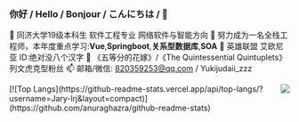 ### 你好 / Hello / Bonjour / こんにちは / 👋

🔭 同济大学19级本科生 软件工程专业 网络软件与智能方向
🌱 努力成为一名全栈工程师，本年度重点学习:**Vue**,**Springboot**,**关系型数据库**,**SOA**
👯 英雄联盟 艾欧尼亚 ID:绝对没八个汉字
💬 《五等分的花嫁》/《The Quintessential Quintuplets》列文虎克型粉丝
📫 邮箱/微信: 820359253@qq.com / Yukijudaii_zzz

<img align="right" src="https://github-readme-stats.vercel.app/api?username=Jary-lrj&show_icons=true&icon_color=CE1D2D&text_color=718096&bg_color=ffffff&hide_title=true" />
[![Top Langs](https://github-readme-stats.vercel.app/api/top-langs/?username=Jary-lrj&layout=compact)](https://github.com/anuraghazra/github-readme-stats)
